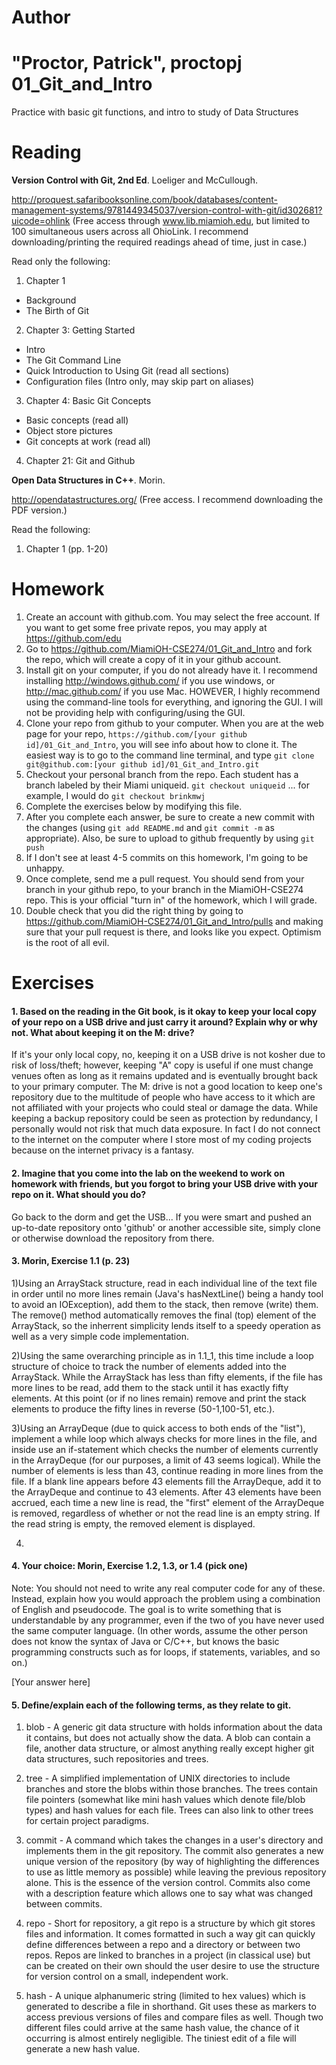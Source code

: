Author
==========
"Proctor, Patrick", proctopj
01_Git_and_Intro
================

Practice with basic git functions, and intro to study of Data Structures

Reading
=======

**Version Control with Git, 2nd Ed**. Loeliger and McCullough. 

http://proquest.safaribooksonline.com/book/databases/content-management-systems/9781449345037/version-control-with-git/id302681?uicode=ohlink (Free access through www.lib.miamioh.edu, but limited to 100 simultaneous users across all OhioLink. I recommend downloading/printing the required readings ahead of time, just in case.)

Read only the following:

1. Chapter 1
  * Background
  * The Birth of Git
2. Chapter 3: Getting Started
  * Intro
  * The Git Command Line
  * Quick Introduction to Using Git (read all sections)
  * Configuration files (Intro only, may skip part on aliases)
3. Chapter 4: Basic Git Concepts
  * Basic concepts (read all)
  * Object store pictures
  * Git concepts at work (read all)
4. Chapter 21: Git and Github

**Open Data Structures in C++**. Morin. 

http://opendatastructures.org/ (Free access. I recommend downloading the PDF version.)

Read the following:

1. Chapter 1 (pp. 1-20)

Homework
========

1. Create an account with github.com. You may select the free account. If you want to get some free private repos, you may apply at https://github.com/edu
2. Go to https://github.com/MiamiOH-CSE274/01_Git_and_Intro and fork the repo, which will create a copy of it in your github account.
3. Install git on your computer, if you do not already have it. I recommend installing http://windows.github.com/ if you use windows, or http://mac.github.com/ if you use Mac. HOWEVER, I highly recommend using the command-line tools for everything, and ignoring the GUI. I will not be providing help with configuring/using the GUI.
4. Clone your repo from github to your computer. When you are at the web page for your repo, `https://github.com/[your github id]/01_Git_and_Intro`, you will see info about how to clone it. The easiest way is to go to the command line terminal, and type `git clone git@github.com:[your github id]/01_Git_and_Intro.git`
5. Checkout your personal branch from the repo. Each student has a branch labeled by their Miami uniqueid. `git checkout uniqueid` ... for example, I would do `git checkout brinkmwj`
6. Complete the exercises below by modifying this file.
7. After you complete each answer, be sure to create a new commit with the changes (using `git add README.md` and `git commit -m` as appropriate). Also, be sure to upload to github frequently by using `git push`
8. If I don't see at least 4-5 commits on this homework, I'm going to be unhappy.
9. Once complete, send me a pull request. You should send from your branch in your github repo, to your branch in the MiamiOH-CSE274 repo. This is your official "turn in" of the homework, which I will grade.
10. Double check that you did the right thing by going to https://github.com/MiamiOH-CSE274/01_Git_and_Intro/pulls and making sure that your pull request is there, and looks like you expect. Optimism is the root of all evil.

Exercises
=========

#### 1. Based on the reading in the Git book, is it okay to keep your local copy of your repo on a USB drive and just carry it around? Explain why or why not. What about keeping it on the M: drive?

If it's your only local copy, no, keeping it on a USB drive is not kosher due to risk of loss/theft; however, keeping "A" copy is useful if one must change venues often as long as it remains updated
and is eventually brought back to your primary computer. The M: drive is not a good location to keep one's repository due to the multitude of people who have access to it which are not affiliated with
your projects who could steal or damage the data. While keeping a backup repository could be seen as protection by redundancy, I personally would not risk that much data exposure. In fact I do not 
connect to the internet on the computer where I store most of my coding projects because on the internet privacy is a fantasy.

#### 2. Imagine that you come into the lab on the weekend to work on homework with friends, but you forgot to bring your USB drive with your repo on it. What should you do?

Go back to the dorm and get the USB... If you were smart and pushed an up-to-date repository onto 'github' or another accessible site, simply clone or otherwise download the repository from there.

#### 3. Morin, Exercise 1.1 (p. 23)

1)Using an ArrayStack structure, read in each individual line of the text file in order until no more lines remain (Java's hasNextLine() being a handy tool to avoid an IOException), add them to the stack, then remove (write) them. 
The remove() method automatically removes the final (top) element of the ArrayStack, so the inherrent simplicity lends itself to a speedy operation  as well as a very simple code implementation.

2)Using the same overarching principle as in 1.1_1, this time include a loop structure of choice to track the number of elements added into the ArrayStack. While the ArrayStack has less than fifty elements, if the file has more 
lines to be read, add them to the stack until it has exactly fifty elements. At this point (or if no lines remain) remove and print the stack elements to produce the fifty lines in reverse (50-1,100-51, etc.).

3)Using an ArrayDeque (due to quick access to both ends of the "list"), implement a while loop which always checks for more lines in the file, and inside use an if-statement which checks the number of elements currently in the 
ArrayDeque (for our purposes, a limit of 43 seems logical). While the number of elements is less than 43, continue reading in more lines from the file. If a blank line appears before 43 elements fill the ArrayDeque, add it to 
the ArrayDeque and continue to 43 elements. After 43 elements have been accrued, each time a new line is read, the "first" element of the ArrayDeque is removed, regardless of whether or not the read line is an empty string. 
If the read string is empty, the removed element is displayed.

4)

#### 4. Your choice: Morin, Exercise 1.2, 1.3, or 1.4 (pick one)

Note: You should not need to write any real computer code for any of these. Instead, explain how you would approach the problem using a combination of English and pseudocode. The goal is to write something that is understandable by any programmer, even if the two of you have never used the same computer language. (In other words, assume the other person does not know the syntax of Java or C/C++, but knows the basic programming constructs such as for loops, if statements, variables, and so on.)

[Your answer here]

#### 5. Define/explain each of the following terms, as they relate to git.

1. blob - A generic git data structure with holds information about the data it contains, but does not actually show the data. A blob can contain a file, another data structure, or almost anything really except higher git data structures, such
          repositories and trees.

2. tree - A simplified implementation of UNIX directories to include branches and store the blobs within those branches. The trees contain file pointers (somewhat like mini hash values which denote file/blob types) and hash values for each file.
          Trees can also link to other trees for certain project paradigms.

3. commit - A command which takes the changes in a user's directory and implements them in the git repository. The commit also generates a new unique version of the repository (by way of highlighting the differences to use as little memory as possible)
            while leaving the previous repository alone. This is the essence of the version control. Commits also come with a description feature which allows one to say what was changed between commits.

4. repo - Short for repository, a git repo is a structure by which git stores files and information. It comes formatted in such a way git can quickly define differences between a repo and a directory or between two repos. Repos are linked to branches in
          a project (in classical use) but can be created on their own should the user desire to use the structure for version control on a small, independent work.

5. hash - A unique alphanumeric string (limited to hex values) which is generated to describe a file in shorthand. Git uses these as markers to access previous versions of files and compare files as well. Though two different files could arrive at the same
          hash value, the chance of it occurring is almost entirely negligible. The tiniest edit of a file will generate a new hash value.